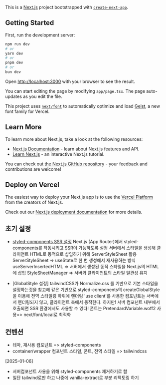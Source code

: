 This is a [Next.js](https://nextjs.org) project bootstrapped with [`create-next-app`](https://nextjs.org/docs/app/api-reference/cli/create-next-app).

## Getting Started

First, run the development server:

```bash
npm run dev
# or
yarn dev
# or
pnpm dev
# or
bun dev
```

Open [http://localhost:3000](http://localhost:3000) with your browser to see the result.

You can start editing the page by modifying `app/page.tsx`. The page auto-updates as you edit the file.

This project uses [`next/font`](https://nextjs.org/docs/app/building-your-application/optimizing/fonts) to automatically optimize and load [Geist](https://vercel.com/font), a new font family for Vercel.

## Learn More

To learn more about Next.js, take a look at the following resources:

- [Next.js Documentation](https://nextjs.org/docs) - learn about Next.js features and API.
- [Learn Next.js](https://nextjs.org/learn) - an interactive Next.js tutorial.

You can check out [the Next.js GitHub repository](https://github.com/vercel/next.js) - your feedback and contributions are welcome!

## Deploy on Vercel

The easiest way to deploy your Next.js app is to use the [Vercel Platform](https://vercel.com/new?utm_medium=default-template&filter=next.js&utm_source=create-next-app&utm_campaign=create-next-app-readme) from the creators of Next.js.

Check out our [Next.js deployment documentation](https://nextjs.org/docs/app/building-your-application/deploying) for more details.

## 초기 설정

- [styled-components SSR 설정](https://nextjs.org/docs/app/getting-started/css-and-styling#styled-components)
  Next.js (App Router)에서 styled-components를 작동시키고 SSR이 가능하도록 설정
  서버에서 스타일을 생성해 클라이언트 HTML로 동적으로 삽입하기 위해 ServerStyleSheet 활용
  ServerStyleSheet => useState로 한 번 생성해서 재사용하는 방식
  useServerInsertedHTML => 서버에서 생성된 동적 스타일을 Next.js의 HTML에 삽입
  StyleSheetManager => 서버와 클라이언트의 스타일 일관성 유지

- [GlobalStyle 설정]
  tailwindCSS가 Normalize.css 를 기반으로 기본 스타일을 설정하는것을 참고해 같은 기반으로 styled-components의 createGlobalStyle을 이용해 전역 스타일링
  <StyledComponentsRegistry> 하위에 <GlobalStyle /> 렌더링
  'use client'를 사용한 컴포넌트는 서버에서 렌더링되지 않고, 클라이언트 측에서 동작한다. 하지만! 서버 컴포넌트 내부에서 호출되면 SSR 환경에서도 사용할 수 있다!
  폰트는 PretendardVariable.woff2 사용=> next/font/local로 최적화

## 컨벤션

- 테마, 재사용 컴포넌트 => styled-components
- container/wrapper 컴포넌트 스타일, 폰트, 전역 스타일 => tailwindcss


[2025-01-06]
- 서버컴포넌트 사용을 위해 styled-components 제거하기로 함
- 일단 tailwind로만 하고 나중에 vanilla-extract로 부분 리팩토링 하기
